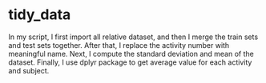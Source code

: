 # tidy_data
In my script, I first import all relative dataset, and then I merge the train sets and test sets together.
After that, I replace the activity number with meaningful name.
Next, I compute the standard deviation and mean of the dataset.
Finally, I use dplyr package to get average value for each activity and subject.
